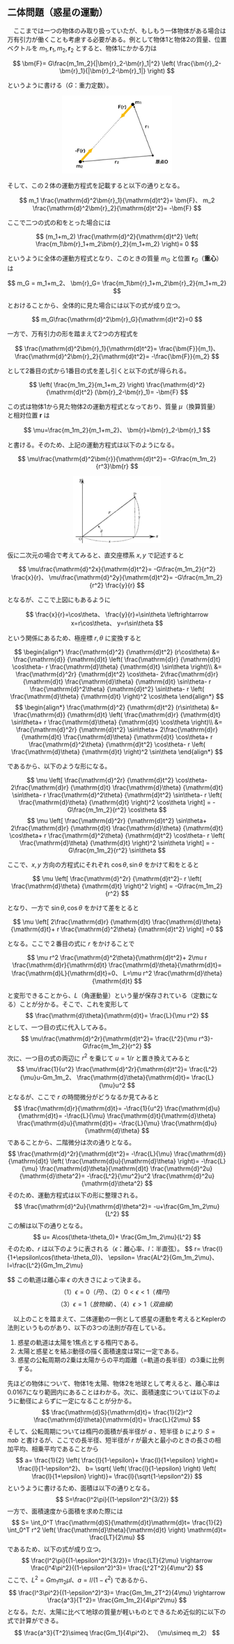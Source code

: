 
## 二体問題（惑星の運動）

　ここまでは一つの物体のみ取り扱っていたが、もしもう一体物体がある場合は万有引力が働くことも考慮する必要がある。例として物体1と物体2の質量、位置ベクトルを $m_1,\bm{r}_1,m_2,\bm{r}_2$ とすると、物体1にかかる力は

$$
    \bm{F}=
    G\frac{m_1m_2}{|\bm{r}_2-\bm{r}_1|^2}
    \left(
    \frac{\bm{r}_2-\bm{r}_1}{|\bm{r}_2-\bm{r}_1|}
    \right)
$$

というように書ける（$G$：重力定数）。

<p align="center">
    <img width="50%" src="images/2motion.png">
</p>

そして、この２体の運動方程式を記載すると以下の通りとなる。

$$
    m_1
    \frac{\mathrm{d}^2\bm{r}_1}{\mathrm{d}t^2}=
    \bm{F}、
    m_2
    \frac{\mathrm{d}^2\bm{r}_2}{\mathrm{d}t^2}=
    -\bm{F}
$$

ここで二つの式の和をとった場合には

$$
    (m_1+m_2)
    \frac{\mathrm{d}^2}{\mathrm{d}t^2}
    \left(
        \frac{m_1\bm{r}_1+m_2\bm{r}_2}{m_1+m_2}
    \right)=
    0
$$

というように全体の運動方程式となり、このときの質量 $m_G$ と位置 $\bm{r}_G$（**重心**）は

$$
    m_G = m_1+m_2、
    \bm{r}_G=
    \frac{m_1\bm{r}_1+m_2\bm{r}_2}{m_1+m_2}
$$ 

とおけることから、全体的に見た場合には以下の式が成り立つ。

$$
    m_G\frac{\mathrm{d}^2\bm{r}_G}{\mathrm{d}t^2}=0
$$

一方で、万有引力の形を踏まえて2つの方程式を

$$
    \frac{\mathrm{d}^2\bm{r}_1}{\mathrm{d}t^2}=
    \frac{\bm{F}}{m_1}、
    \frac{\mathrm{d}^2\bm{r}_2}{\mathrm{d}t^2}=
    -\frac{\bm{F}}{m_2}
$$

として2番目の式から1番目の式を差し引くと以下の式が得られる。

$$
    \left(
        \frac{m_1m_2}{m_1+m_2}
    \right)
    \frac{\mathrm{d}^2}{\mathrm{d}t^2}
    (\bm{r}_2-\bm{r}_1)=
    -\bm{F}
$$

この式は物体1から見た物体2の運動方程式となっており、質量 $\mu$（換算質量） と相対位置 $\bm{r}$ は

$$
    \mu=\frac{m_1m_2}{m_1+m_2}、
    \bm{r}=\bm{r}_2-\bm{r}_1
$$

と書ける。そのため、上記の運動方程式は以下のようになる。

$$
    \mu\frac{\mathrm{d}^2\bm{r}}{\mathrm{d}t^2}=
    -G\frac{m_1m_2}{r^3}\bm{r}
$$

<p align="center">
    <img width="40%" src="images/polar-2d.png">
</p>

仮に二次元の場合で考えてみると、直交座標系 $x,y$ で記述すると

$$
    \mu\frac{\mathrm{d}^2x}{\mathrm{d}t^2}=
    -G\frac{m_1m_2}{r^2}
    \frac{x}{r}、
    \mu\frac{\mathrm{d}^2y}{\mathrm{d}t^2}=
    -G\frac{m_1m_2}{r^2}
    \frac{y}{r}
$$

となるが、ここで上図にもあるように

$$
    \frac{x}{r}=\cos\theta、
    \frac{y}{r}=\sin\theta
    \leftrightarrow
    x=r\cos\theta、
    y=r\sin\theta
$$

という関係にあるため、極座標 $r,\theta$ に変換すると

$$
\begin{align*}
    \frac{\mathrm{d}^2}
    {\mathrm{d}t^2}
    (r\cos\theta)
    &=
    \frac{\mathrm{d}}
    {\mathrm{d}t}
    \left(
        \frac{\mathrm{d}r}
        {\mathrm{d}t}
        \cos\theta-
        r
        \frac{\mathrm{d}\theta}
        {\mathrm{d}t}
        \sin\theta
    \right)\\
    &=
    \frac{\mathrm{d}^2r}
    {\mathrm{d}t^2}
    \cos\theta-
    2\frac{\mathrm{d}r}
    {\mathrm{d}t}
    \frac{\mathrm{d}\theta}
    {\mathrm{d}t}
    \sin\theta-
    r
    \frac{\mathrm{d}^2\theta}
    {\mathrm{d}t^2}
    \sin\theta-
    r
    \left(
    \frac{\mathrm{d}\theta}
    {\mathrm{d}t}
    \right)^2
    \cos\theta
\end{align*}
$$
$$
\begin{align*}
    \frac{\mathrm{d}^2}
    {\mathrm{d}t^2}
    (r\sin\theta)
    &=
    \frac{\mathrm{d}}
    {\mathrm{d}t}
    \left(
        \frac{\mathrm{d}r}
        {\mathrm{d}t}
        \sin\theta+
        r
        \frac{\mathrm{d}\theta}
        {\mathrm{d}t}
        \cos\theta
    \right)\\
    &=
    \frac{\mathrm{d}^2r}
    {\mathrm{d}t^2}
    \sin\theta+
    2\frac{\mathrm{d}r}
    {\mathrm{d}t}
    \frac{\mathrm{d}\theta}
    {\mathrm{d}t}
    \cos\theta+
    r
    \frac{\mathrm{d}^2\theta}
    {\mathrm{d}t^2}
    \cos\theta-
    r
    \left(
    \frac{\mathrm{d}\theta}
    {\mathrm{d}t}
    \right)^2
    \sin\theta
\end{align*}
$$

であるから、以下のような形になる。

$$
    \mu
    \left[
        \frac{\mathrm{d}^2r}
        {\mathrm{d}t^2}
        \cos\theta-
        2\frac{\mathrm{d}r}
        {\mathrm{d}t}
        \frac{\mathrm{d}\theta}
        {\mathrm{d}t}
        \sin\theta-
        r
        \frac{\mathrm{d}^2\theta}
        {\mathrm{d}t^2}
        \sin\theta-
        r
        \left(
        \frac{\mathrm{d}\theta}
        {\mathrm{d}t}
        \right)^2
        \cos\theta
    \right]
    =
    -G\frac{m_1m_2}{r^2}
    \cos\theta
$$
$$
    \mu
    \left[
        \frac{\mathrm{d}^2r}
        {\mathrm{d}t^2}
        \sin\theta+
        2\frac{\mathrm{d}r}
        {\mathrm{d}t}
        \frac{\mathrm{d}\theta}
        {\mathrm{d}t}
        \cos\theta+
        r
        \frac{\mathrm{d}^2\theta}
        {\mathrm{d}t^2}
        \cos\theta-
        r
        \left(
        \frac{\mathrm{d}\theta}
        {\mathrm{d}t}
        \right)^2
        \sin\theta
    \right]
    =
    -G\frac{m_1m_2}{r^2}
    \sin\theta
$$

ここで、$x,y$ 方向の方程式にそれぞれ $\cos\theta,\sin\theta$ をかけて和をとると

$$
    \mu
    \left[
        \frac{\mathrm{d}^2r}
        {\mathrm{d}t^2}-
        r
        \left(
        \frac{\mathrm{d}\theta}
        {\mathrm{d}t}
        \right)^2
    \right]
    =
    -G\frac{m_1m_2}{r^2}
$$

となり、一方で $\sin\theta,\cos\theta$ をかけて差をとると

$$
    \mu
    \left[
        2\frac{\mathrm{d}r}
        {\mathrm{d}t}
        \frac{\mathrm{d}\theta}
        {\mathrm{d}t}+
        r
        \frac{\mathrm{d}^2\theta}
        {\mathrm{d}t^2}
    \right]
    =0
$$

となる。ここで２番目の式に $r$ をかけることで

$$
    \mu r^2
    \frac{\mathrm{d}^2\theta}{\mathrm{d}t^2}+
    2\mu r
    \frac{\mathrm{d}r}{\mathrm{d}t}
    \frac{\mathrm{d}\theta}{\mathrm{d}t}=
    \frac{\mathrm{d}L}{\mathrm{d}t}=0、
    L=\mu r^2
    \frac{\mathrm{d}\theta}{\mathrm{d}t}  
$$

と変形できることから、$L$（角運動量）という量が保存されている（定数になる）ことが分かる。そこで、これを変形して
$$
    \frac{\mathrm{d}\theta}{\mathrm{d}t}=
    \frac{L}{\mu r^2}
$$
として、一つ目の式に代入してみる。
$$
    \mu\frac{\mathrm{d}^2r}{\mathrm{d}t^2}=
    \frac{L^2}{\mu r^3}-
    G\frac{m_1m_2}{r^2}
$$
次に、一つ目の式の両辺に $r^2$ を乗じて $u=1/r$ と置き換えてみると
$$
    \mu\frac{1}{u^2}
    \frac{\mathrm{d}^2r}{\mathrm{d}t^2}=
    \frac{L^2}{\mu}u-Gm_1m_2、
    \frac{\mathrm{d}\theta}{\mathrm{d}t}=
    \frac{L}{\mu}u^2
$$
となるが、ここで $r$ の時間微分がどうなるか見てみると
$$
    \frac{\mathrm{d}r}{\mathrm{d}t}=
    -\frac{1}{u^2}
    \frac{\mathrm{d}u}{\mathrm{d}t}=
    -\frac{L}{\mu}
    \frac{\mathrm{d}t}{\mathrm{d}\theta}
    \frac{\mathrm{d}u}{\mathrm{d}t}=
    -\frac{L}{\mu}
    \frac{\mathrm{d}u}{\mathrm{d}\theta}
$$
であることから、二階微分は次の通りとなる。
$$
    \frac{\mathrm{d}^2r}{\mathrm{d}t^2}=
    -\frac{L}{\mu}
    \frac{\mathrm{d}}{\mathrm{d}t}
    \left(
    \frac{\mathrm{d}u}{\mathrm{d}\theta}
    \right)=
    -\frac{L}{\mu}
    \frac{\mathrm{d}\theta}{\mathrm{d}t}
    \frac{\mathrm{d}^2u}{\mathrm{d}\theta^2}=
    -\frac{L^2}{\mu^2}u^2
    \frac{\mathrm{d}^2u}{\mathrm{d}\theta^2}
$$
そのため、運動方程式は以下の形に整理される。
$$
    \frac{\mathrm{d}^2u}{\mathrm{d}\theta^2}=
    -u+\frac{Gm_1m_2\mu}{L^2}
$$
この解は以下の通りとなる。
$$
    u=
    A\cos(\theta-\theta_0)+
    \frac{Gm_1m_2\mu}{L^2}
$$
そのため、$r$ は以下のように表される（$\epsilon$：離心率、$l$：半直弦）。
$$
    r=
    \frac{l}
    {1+\epsilon\cos(\theta-\theta_0)}、
    \epsilon=
    \frac{AL^2}{Gm_1m_2\mu}、
    l=\frac{L^2}{Gm_1m_2\mu}

$$
この軌道は離心率 $\epsilon$ の大きさによって決まる。
$$
（1） \epsilon = 0（円）、
（2）0 < \epsilon < 1（楕円）
$$
$$
（3）\epsilon = 1（放物線）、
（4）\epsilon > 1（双曲線）
$$

　以上のことを踏まえて、二体運動の一例として惑星の運動を考えるとKeplerの法則というものがあり、以下の3つの法則が存在している。

1. 惑星の軌道は太陽を1焦点とする楕円である。
1. 太陽と惑星とを結ぶ動径の描く面積速度は常に一定である。
1. 惑星の公転周期の2乗は太陽からの平均距離（=軌道の長半径）の3乗に比例する。

先ほどの物体について、物体1を太陽、物体2を地球として考えると、離心率は0.0167になり範囲内にあることはわかる。次に、面積速度については以下のように動径によらずに一定になることが分かる。
$$
    \frac{\mathrm{d}S}{\mathrm{d}t}=
    \frac{1}{2}r^2
    \frac{\mathrm{d}\theta}{\mathrm{d}t}=
    \frac{L}{2\mu}
$$
そして、公転周期については楕円の面積が長半径が $a$ 、短半径 $b$ により $S=\pi ab$ と書けるが、ここでの長半径、短半径が $r$ が最大と最小のときの長さの相加平均、相乗平均であることから
$$
    a=
    \frac{1}{2}
    \left(
        \frac{l}{1-\epsilon}+
        \frac{l}{1+\epsilon}
    \right)=
    \frac{l}{1-\epsilon^2}、
    b=
    \sqrt{
    \left(
        \frac{l}{1-\epsilon}
    \right)
    \left(
        \frac{l}{1+\epsilon}
    \right)}=
    \frac{l}{\sqrt{1-\epsilon^2}}
$$
というように書けるため、面積は以下の通りとなる。
$$
    S=\frac{l^2\pi}{(1-\epsilon^2)^{3/2}}
$$
一方で、面積速度から面積を求めた際には
$$
    S=
    \int_0^T
    \frac{\mathrm{d}S}{\mathrm{d}t}\mathrm{d}t=
    \frac{1}{2}
    \int_0^T r^2
    \left(
    \frac{\mathrm{d}\theta}{\mathrm{d}t}
    \right)
    \mathrm{d}t=
    \frac{LT}{2\mu}
$$
であるため、以下の式が成り立つ。
$$
    \frac{l^2\pi}{(1-\epsilon^2)^{3/2}}=
    \frac{LT}{2\mu}
    \rightarrow
    \frac{l^4\pi^2}{(1-\epsilon^2)^3}=
    \frac{L^2T^2}{4\mu^2}
$$
ここで、$L^2=Gm_1m_2\mu l、a=l/(1-\epsilon^2)$ であるから、
$$
    \frac{l^3\pi^2}{(1-\epsilon^2)^3}=
    \frac{Gm_1m_2T^2}{4\mu}
    \rightarrow
    \frac{a^3}{T^2}=
    \frac{Gm_1m_2}{4\pi^2\mu}
$$
となる。ただ、太陽に比べて地球の質量が軽いものとできるため近似的に以下の式で計算ができる。
$$
    \frac{a^3}{T^2}\simeq
    \frac{Gm_1}{4\pi^2}、
    （\mu\simeq m_2）
$$